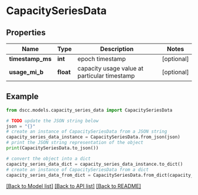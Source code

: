 # CapacitySeriesData


## Properties

Name | Type | Description | Notes
------------ | ------------- | ------------- | -------------
**timestamp_ms** | **int** | epoch timestamp | [optional] 
**usage_mi_b** | **float** | capacity usage value at particular timestamp | [optional] 

## Example

```python
from dscc.models.capacity_series_data import CapacitySeriesData

# TODO update the JSON string below
json = "{}"
# create an instance of CapacitySeriesData from a JSON string
capacity_series_data_instance = CapacitySeriesData.from_json(json)
# print the JSON string representation of the object
print(CapacitySeriesData.to_json())

# convert the object into a dict
capacity_series_data_dict = capacity_series_data_instance.to_dict()
# create an instance of CapacitySeriesData from a dict
capacity_series_data_from_dict = CapacitySeriesData.from_dict(capacity_series_data_dict)
```
[[Back to Model list]](../README.md#documentation-for-models) [[Back to API list]](../README.md#documentation-for-api-endpoints) [[Back to README]](../README.md)


